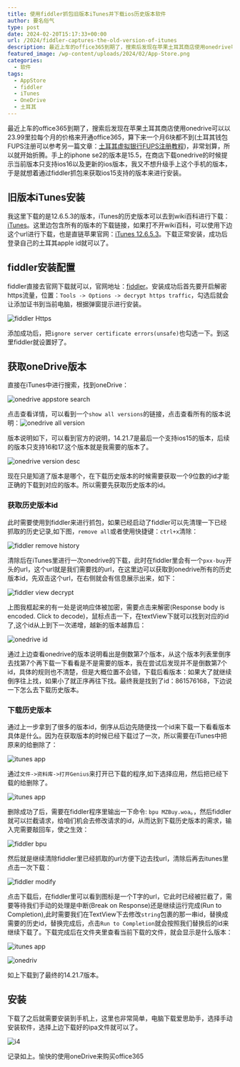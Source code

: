 ```yaml
---
title: 使用fiddler抓包旧版本iTunes并下载ios历史版本软件
author: 要名俗气
type: post
date: 2024-02-20T15:17:33+00:00
url: /2024/fiddler-captures-the-old-version-of-itunes
description: 最近上车的office365到期了，搜索后发现在苹果土耳其商店使用onedrive可以以23.99里拉每个月的价格来开通office365，算下来一个月6块都不到(土耳其钱包FUPS注册可以参考另一篇文章：[土耳其虚拟银行FUPS注册教程](https://www.iminling.com/2024/01/29/396.html "土耳其虚拟银行FUPS注册教程"))，非常划算，所以就开始折腾。
featured_image: /wp-content/uploads/2024/02/App-Store.png
categories:
  - 软件
tags:
  - AppStore
  - fiddler
  - iTunes
  - OneDrive
  - 土耳其
---
```

最近上车的office365到期了，搜索后发现在苹果土耳其商店使用onedrive可以以23.99里拉每个月的价格来开通office365，算下来一个月6块都不到(土耳其钱包FUPS注册可以参考另一篇文章：[土耳其虚拟银行FUPS注册教程](https://www.iminling.com/2024/01/29/396.html "土耳其虚拟银行FUPS注册教程"))，非常划算，所以就开始折腾。手上的iphone se2的版本是15.5，在商店下载onedrive的时候提示当前版本只支持ios16以及更新的ios版本，我又不想升级手上这个手机的版本，于是就想着通过fiddler抓包来获取ios15支持的版本来进行安装。

## 旧版本iTunes安装

我这里下载的是12.6.5.3的版本，iTunes的历史版本可以去到wiki百科进行下载：[iTunes](https://www.theiphonewiki.com/wiki/ITunes)。这里边包含所有的版本的下载链接，如果打不开wiki百科，可以使用下边这个url进行下载，也是直链苹果官网：[iTunes 12.6.5.3](https://secure-appldnld.apple.com/itunes12/091-87819-20180912-69177170-B085-11E8-B6AB-C1D03409AD2A6/iTunes64Setup.exe)。下载正常安装，成功后登录自己的土耳其apple id就可以了。

## fiddler安装配置

fiddler直接去官网下载就可以，官网地址：[fiddler](https://www.telerik.com/fiddler/fiddler-classic)。安装成功后首先要开启解密https流量，位置：`Tools -> Options -> decrypt https traffic`，勾选后就会让添加证书到当前电脑，根据弹窗提示进行安装。

![fiddler Https](https://www.iminling.com/wp-content/uploads/2024/02/2A517C87D97945CF00A9B3980D5E71C3.png)

添加成功后，把`ignore server certificate errors(unsafe)`也勾选一下。到这里fiddler就设置好了。

## 获取oneDrive版本

直接在iTunes中进行搜索，找到oneDrive：

![onedrive appstore search](https://www.iminling.com/wp-content/uploads/2024/02/5CA29841710A3A72EA6FEC84C5D226C7.png)

点击查看详情，可以看到一个`show all versions`的链接，点击查看所有的版本说明：![onedrive all version](https://www.iminling.com/wp-content/uploads/2024/02/82A89F2D84A0F60B489B1DF60C3AADC5.png)

版本说明如下，可以看到官方的说明，14.21.7是最后一个支持ios15的版本，后续的版本只支持16和17.这个版本就是我需要的版本了。

![onedrive version desc](https://www.iminling.com/wp-content/uploads/2024/02/FEE478DAD829075554E45C087321FEDD.png)

现在只是知道了版本是哪个，在下载历史版本的时候需要获取一个9位数的id才能正确的下载到对应的版本。所以需要先获取历史版本的id。

### 获取历史版本id

此时需要使用到fiddler来进行抓包，如果已经启动了fiddler可以先清理一下已经抓取的历史记录,如下图，`remove all`或者使用快捷键：`ctrl+x`清除：

![fiddler remove history](https://www.iminling.com/wp-content/uploads/2024/02/51273F6202119CF0ED44B47DC5D63BC7.png)

清除后在iTunes里进行一次onedrive的下载，此时在fiddler里会有一个`pxx-buy`开头的url，这个url就是我们需要找的url，在这里边可以获取到onedrive所有的历史版本id，先双击这个url，在右侧就会有信息展示出来，如下：

![fiddler view decrypt](https://www.iminling.com/wp-content/uploads/2024/02/5C4BDB0CFB16E828F266C7F26D00E2BE.png)

上图我框起来的有一处是说响应体被加密，需要点击来解密(Response body is encoded. Click to decode)，鼠标点击一下，在textView下就可以找到对应的id了,这个id从上到下一次递增，越新的版本越靠后：

![onedrive id](https://www.iminling.com/wp-content/uploads/2024/02/BE87412FE81D2BE1B3F68EFF196D488C.png)

通过上边查看onedrive的版本说明看出是倒数第7个版本，从这个版本列表里倒序去找第7个再下载一下看看是不是需要的版本，我在尝试后发现并不是倒数第7个id，具体的规则也不清楚，但是大概位置不会错，下载后看版本：如果大了就继续倒序往上找，如果小了就正序再往下找。最终我是找到了id：861576168，下边说一下怎么去下载历史版本。

### 下载历史版本

通过上一步拿到了很多的版本id，倒序从后边先随便找一个id来下载一下看看版本具体是什么。因为在获取版本的时候已经下载过了一次，所以需要在iTunes中把原来的给删除了：

![itunes app](https://www.iminling.com/wp-content/uploads/2024/02/1FDC2097EB8FD8D1D31340FFFA78564D.png)

通过`文件->资料库->打开Genius`来打开已下载的程序,如下选择应用，然后把已经下载的给删除了。

![itunes app](https://www.iminling.com/wp-content/uploads/2024/02/712DF8E1A1185AE7EE7A2F7B7B6CEB41.png)

删除成功了后，需要在fiddler程序里输出一下命令: `bpu MZBuy.woa`。，然后fiddler就可以拦截请求，给咱们机会去修改请求的id，从而达到下载历史版本的需求，输入完需要敲回车，使之生效：

![fiddler bpu](https://www.iminling.com/wp-content/uploads/2024/02/B6D2A12BBF914CB1C5D8B9B49D558C98.png)

然后就是继续清除fiddler里已经抓取的url方便下边去找url，清除后再去itunes里点击一次下载：

![fiddler modify](https://www.iminling.com/wp-content/uploads/2024/02/94A5CF05F96BCD97117392A1F112966A.png)

点击下载后，在fiddler里可以看到图标是一个T字的url，它此时已经被拦截了，需要等待我们手动的处理是中断(Break on Response)还是继续运行完成(Run to Completion),此时需要我们在TextView下去修改`string`包裹的那一串id，替换成需要的历史id，替换完成后，点击`Run to Completion`就会按照我们替换后的id来继续下载了。下载完成后在文件夹里查看当前下载的文件，就会显示是什么版本：

![itunes app](https://www.iminling.com/wp-content/uploads/2024/02/712DF8E1A1185AE7EE7A2F7B7B6CEB41.png)

![onedriv](https://www.iminling.com/wp-content/uploads/2024/02/55F99B33CB9F199363E8DB191930B8EF.png)

如上下载到了最终的14.21.7版本。

## 安装

下载了之后就需要安装到手机上，这里也非常简单，电脑下载爱思助手，选择手动安装软件，选择上边下载好的ipa文件就可以了。

![i4](https://www.iminling.com/wp-content/uploads/2024/02/E8D97B6D45CD3EAE4776EA42EE05E1F0.png)

记录如上。愉快的使用oneDrive来购买office365
